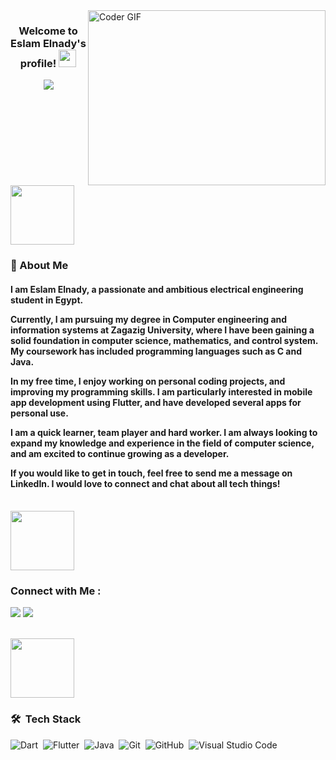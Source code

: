 
<img align="right" src="https://github.com/abhisheknaiidu/abhisheknaiidu/blob/master/code.gif?raw=true" alt="Coder GIF" width="380" height="280">

<h3 align="center">
  Welcome to Eslam Elnady's profile!
  <img src="https://media.giphy.com/media/hvRJCLFzcasrR4ia7z/giphy.gif" width="28">
</h3>

<!-- Typing SVG by DenverCoder1 - https://github.com/DenverCoder1/readme-typing-svg -->
<p align="center">
  <a href="https://github.com/DenverCoder1/readme-typing-svg"><img src="https://readme-typing-svg.herokuapp.com/?lines=I'm+Eslam+Elnady;Mobile%20Application%20Developer;Welcome+to+my+profile!&font=Fira%20Code&center=true&width=440&height=45&color=f75c7e&vCenter=true&size=22"></a>
</p> 
<br/>
<img align="center" src="https://github.com/Govindv7555/Govindv7555/blob/main/49e76e0596857673c5c80c85b84394c1.gif" width= 45% height=95px>


<h3>🚀 About Me</h3> 
<h4>

I am Eslam Elnady, a passionate and ambitious electrical engineering student in Egypt.

Currently, I am pursuing my degree in Computer engineering and information systems at Zagazig University, where I have been gaining a solid foundation in computer science, mathematics, and control system. My coursework has included programming languages such as C and Java.

In my free time, I enjoy working on personal coding projects, and improving my programming skills. I am particularly interested in mobile app development using Flutter, and have developed several apps for personal use.

I am a quick learner, team player and hard worker. I am always looking to expand my knowledge and experience in the field of computer science, and am excited to continue growing as a developer.

If you would like to get in touch, feel free to send me a message on LinkedIn. I would love to connect and chat about all tech things! </h4>

<br/>
<img align="center" src="https://github.com/Govindv7555/Govindv7555/blob/main/49e76e0596857673c5c80c85b84394c1.gif" width= 45% height=95px>

### Connect with Me :

<a href="https://www.linkedin.com/in/eslam-elnady-58062b25a/" target="_blank"><img src="https://img.shields.io/badge/Eslam%20Elnady-0077B5?style=for-the-badge&logo=Linkedin&logoColor=white"/></a>
<a href="https://www.facebook.com/profile.php?id=100004867951915/" target="_blank"><img src="https://img.shields.io/badge/Eslam%20Elnady-0077B5?style=for-the-badge&logo=Facebook&logoColor=white"/></a>

<br/>
<img align="center" src="https://github.com/Govindv7555/Govindv7555/blob/main/49e76e0596857673c5c80c85b84394c1.gif" width= 45% height=95px>

### 🛠 &nbsp;Tech Stack
![Dart](https://img.shields.io/badge/-Dart-05122A?style=flat&logo=Dart)&nbsp;
![Flutter](https://img.shields.io/badge/-Flutter-05122A?style=flat&logo=Flutter&logoColor=563D7C)&nbsp;
![Java](https://img.shields.io/badge/-Java-05122A?style=flat&logo=Java&logoColor=563D7C)&nbsp;
![Git](https://img.shields.io/badge/-Git-05122A?style=flat&logo=git)&nbsp;
![GitHub](https://img.shields.io/badge/-GitHub-05122A?style=flat&logo=github)&nbsp;
![Visual Studio Code](https://img.shields.io/badge/-Visual%20Studio%20Code-05122A?style=flat&logo=visual-studio-code&logoColor=007ACC)&nbsp;





